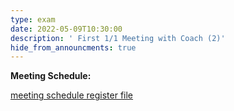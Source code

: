 ```yaml
---
type: exam
date: 2022-05-09T10:30:00
description: ' First 1/1 Meeting with Coach (2)'
hide_from_announcments: true
---
```


**Meeting Schedule:**

[meeting schedule register file](https://docs.google.com/spreadsheets/d/1m_tjLnElQ1pfBFgYUA1MTtg1XB4C8hPlRjn251LAEEE/edit?usp=sharing)
